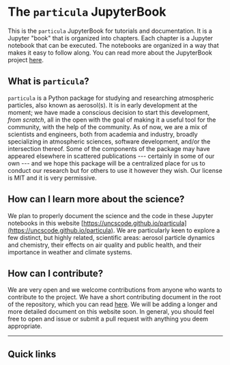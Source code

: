 # The `particula` JupyterBook

This is the `particula` JupyterBook for tutorials and documentation.
It is a Jupyter "book" that is organized into chapters.
Each chapter is a Jupyter notebook that can be executed.
The notebooks are organized in a way that makes it easy to follow along.
You can read more about the JupyterBook project [here](https://jupyter.org/community/jupyterbook/).

## What is `particula`?

`particula` is a Python package for studying and researching atmospheric particles, also known as aerosol(s).
It is in early development at the moment; we have made a conscious decision to start this development, _from scratch_, all in the open with the goal of making it a useful tool for the community, with the help of the community.
As of now, we are a mix of scientists and engineers, both from academia and industry, broadly specializing in atmospheric sciences, software development, and/or the intersection thereof.
Some of the components of the package may have appeared elsewhere in scattered publications --- certainly in some of our own --- and we hope this package will be a centralized place for us to conduct our research but for others to use it however they wish. Our license is MIT and it is very permissive.  

## How can I learn more about the science?

We plan to properly document the science and the code in these Jupyter notebooks in this website [https://uncscode.github.io/particula](https://uncscode.github.io/particula).
We are particularly keen to explore a few distinct, but highly related, scientific areas: aerosol particle dynamics and chemistry, their effects on air quality and public health, and their importance in weather and climate systems.

## How can I contribute?

We are very open and we welcome contributions from anyone who wants to contribute to the project.
We have a short contributing document in the root of the repository, which you can read [here](https://github.com/uncscode/particula/blob/master/CONTRIBUTING.md).
We will be adding a longer and more detailed document on this website soon.
In general, you should feel free to open and issue or submit a pull request with anything you deem appropriate.

---

## Quick links
